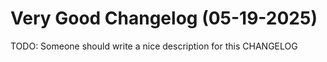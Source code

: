 # Very Good Changelog (05-19-2025)

TODO: Someone should write a nice description for this CHANGELOG
